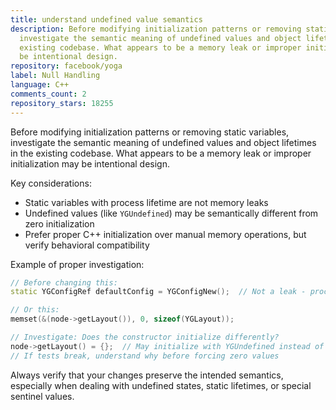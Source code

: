 ```yaml
---
title: understand undefined value semantics
description: Before modifying initialization patterns or removing static variables,
  investigate the semantic meaning of undefined values and object lifetimes in the
  existing codebase. What appears to be a memory leak or improper initialization may
  be intentional design.
repository: facebook/yoga
label: Null Handling
language: C++
comments_count: 2
repository_stars: 18255
---
```


Before modifying initialization patterns or removing static variables, investigate the semantic meaning of undefined values and object lifetimes in the existing codebase. What appears to be a memory leak or improper initialization may be intentional design.

Key considerations:
- Static variables with process lifetime are not memory leaks
- Undefined values (like `YGUndefined`) may be semantically different from zero initialization
- Prefer proper C++ initialization over manual memory operations, but verify behavioral compatibility

Example of proper investigation:
```cpp
// Before changing this:
static YGConfigRef defaultConfig = YGConfigNew();  // Not a leak - process lifetime

// Or this:
memset(&(node->getLayout()), 0, sizeof(YGLayout));

// Investigate: Does the constructor initialize differently?
node->getLayout() = {};  // May initialize with YGUndefined instead of 0
// If tests break, understand why before forcing zero values
```

Always verify that your changes preserve the intended semantics, especially when dealing with undefined states, static lifetimes, or special sentinel values.